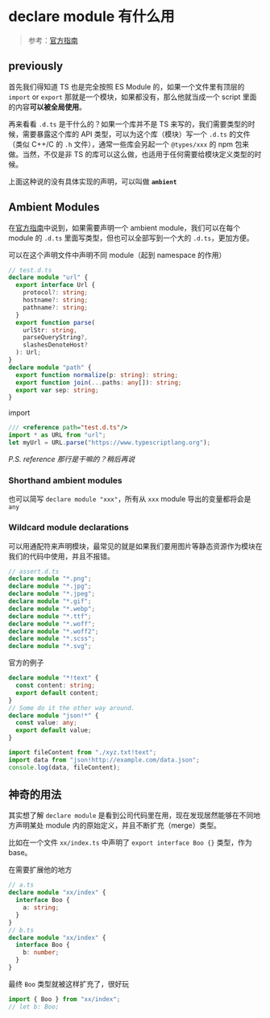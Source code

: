 # declare module 有什么用

> 参考：[官方指南](https://www.typescriptlang.org/docs/handbook/modules.html#ambient-modules)

## previously

首先我们得知道 TS 也是完全按照 ES Module 的，如果一个文件里有顶层的 `import` or `export` 那就是一个模块，如果都没有，那么他就当成一个 script 里面的内容**可以被全局使用**。

再来看看 `.d.ts` 是干什么的？如果一个库并不是 TS 来写的，我们需要类型的时候，需要暴露这个库的 API 类型，可以为这个库（模块）写一个 `.d.ts` 的文件（类似 C++/C 的 `.h` 文件），通常一些库会另起一个 `@types/xxx` 的 npm 包来做。当然，不仅是非 TS 的库可以这么做，也适用于任何需要给模块定义类型的时候。

上面这种说的没有具体实现的声明，可以叫做 **`ambient`**

## Ambient Modules

在[官方指南](https://www.typescriptlang.org/docs/handbook/modules.html#ambient-modules)中说到，如果需要声明一个 ambient module，我们可以在每个 module 的 `.d.ts` 里面写类型，但也可以全部写到一个大的 `.d.ts`，更加方便。

可以在这个声明文件中声明不同 module（起到 namespace 的作用）

```typescript
// test.d.ts
declare module "url" {
  export interface Url {
    protocol?: string;
    hostname?: string;
    pathname?: string;
  }
  export function parse(
    urlStr: string,
    parseQueryString?,
    slashesDenoteHost?
  ): Url;
}
declare module "path" {
  export function normalize(p: string): string;
  export function join(...paths: any[]): string;
  export var sep: string;
}
```

import

```typescript
/// <reference path="test.d.ts"/>
import * as URL from "url";
let myUrl = URL.parse("https://www.typescriptlang.org");
```

_P.S. reference 那行是干嘛的？稍后再说_

### Shorthand ambient modules

也可以简写 `declare module "xxx"`，所有从 `xxx` module 导出的变量都将会是 `any`

### Wildcard module declarations

可以用通配符来声明模块，最常见的就是如果我们要用图片等静态资源作为模块在我们的代码中使用，并且不报错。

```typescript
// assert.d.ts
declare module "*.png";
declare module "*.jpg";
declare module "*.jpeg";
declare module "*.gif";
declare module "*.webp";
declare module "*.ttf";
declare module "*.woff";
declare module "*.woff2";
declare module "*.scss";
declare module "*.svg";
```

官方的例子

```typescript
declare module "*!text" {
  const content: string;
  export default content;
}
// Some do it the other way around.
declare module "json!*" {
  const value: any;
  export default value;
}
```

```typescript
import fileContent from "./xyz.txt!text";
import data from "json!http://example.com/data.json";
console.log(data, fileContent);
```

## 神奇的用法

其实想了解 `declare module` 是看到公司代码里在用，现在发现居然能够在不同地方声明某处 module 内的原始定义，并且不断扩充（merge）类型。

比如在一个文件 `xx/index.ts` 中声明了 `export interface Boo {}` 类型，作为 base。

在需要扩展他的地方

```typescript
// a.ts
declare module "xx/index" {
  interface Boo {
    a: string;
  }
}
// b.ts
declare module "xx/index" {
  interface Boo {
    b: number;
  }
}
```

最终 `Boo` 类型就被这样扩充了，很好玩

```typescript
import { Boo } from "xx/index";
// let b: Boo;
```
